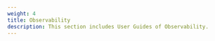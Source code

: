 ```yaml
---
weight: 4
title: Observability
description: This section includes User Guides of Observability.
---
```



